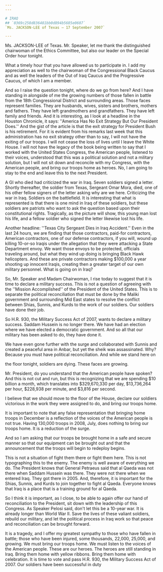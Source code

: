 ```yaml
---
---

# IRAQ
## `0369c258d836481bb0d894b5685e0607`
`Ms. JACKSON-LEE of Texas — 17 September 2007`

---
```



Ms. JACKSON-LEE of Texas. Mr. Speaker, let me thank the distinguished 
chairwoman of the Ethics Committee, but also our leader on the Special 
Order hour tonight.

What a timely hour that you have allowed us to participate in. I add 
my appreciation as well to the chairwoman of the Congressional Black 
Caucus and as well the leaders of the Out of Iraq Caucus and the 
Progressive Caucus, of which I am a member.

And so I raise the question tonight, where do we go from here? And I 
have standing in alongside of me the growing numbers of those fallen in 
battle from the 18th Congressional District and surrounding areas. 
Those faces represent families. They are husbands, wives, sisters and 
brothers, mothers and fathers. They have left grandmothers and 
grandfathers. They have left family and friends. And it is interesting, 
as I look at a headline in the Houston Chronicle, it says: ''America 
Has No Exit Strategy But Our President Does.'' And the gist of the 
article is that the exit strategy for President Bush is his retirement. 
For it is evident from his remarks last week that this administration 
has no exit strategy other than to say, I will not have the exiting of 
our troops. I will not cease the loss of lives until I leave the White 
House. I will not have the legacy of the book being written to say that 
I worked with the United States Congress, the American people, listened 
to their voices, understood that this was a political solution and not 
a military solution, but I will not sit down and reconcile with my 
Congress, with the American people, and bring our troops home as 
heroes. No, I am going to stay to the end and leave this to the next 
President.

A GI who died had criticized the war in Iraq. Seven soldiers signed a 
letter. Shortly thereafter, the soldier from Texas, Sergeant Omar Mora, 
died, one of his other fellow signers of the letter asking why are we 
here. Criticizing the war in Iraq. Soldiers on the battlefield. It is 
interesting that what is represented is that there is one mind in Iraq 
of these soldiers, but these soldiers are patriots who want to ask the 
question based upon their constitutional rights. Tragically, as the 
picture will show, this young man lost his life, and a fellow soldier 
who signed the letter likewise lost his life.

Another headline: ''Texas City Sergeant Dies in Iraq Accident.'' Even 
in the last 24 hours, we are finding that those contractors, paid-for 
contractors, American contractors, one of our defense contractors, if 
you will, wound up killing 10-or-so Iraqis under the allegation that 
they were attacking a State Department envoy. We want those envoys to 
be protected, officials traveling around, but what they wind up doing 
is bringing Black Hawk helicopters. And these are private contractors 
making $100,000 a year shooting up innocent Iraqis, creating then a 
greater target of our own military personnel. What is going on in Iraq?

So, Mr. Speaker and Madam Chairwoman, I rise today to suggest that it 
is time to declare a military success. This is not a question of 
agreeing with the ''Mission Accomplished'' of the President of the 
United States. This is to separate the political reconciliation that 
must be done by the Maliki government and surrounding Mid East states 
to resolve the conflict between Shias, Sunnis, and Kurds to the work of 
our soldiers. Our soldiers have done their job.

So H.R. 930, the Military Success Act of 2007, wants to declare a 
military success. Saddam Hussein is no longer there. We have had an 
election where we have elected a democratic government. And so all that 
our military has been asked to do, they have done it.

We have even gone further with the surge and collaborated with Sunnis 
and created a peaceful area in Anbar, but yet the sheik was 
assassinated. Why? Because you must have political reconciliation. And 
while we stand here on


the floor tonight, soldiers are dying. These faces are growing.

Mr. President, do you understand that the American people have 
spoken? And this is not cut and run, but this is recognizing that we 
are spending $10 billion a month, which translates into $329,670,330 
per day, $13,736,264 per hour, $228,938 per minute, and $3,816 per 
second.

I believe that we should move to the floor of the House, declare our 
soldiers victorious in the work they were assigned to do, and bring our 
troops home.

It is important to note that any false representation that bringing 
home troops in December is a reflection of the voices of the American 
people is not true. Having 130,000 troops in 2008, July, does nothing 
to bring our troops home. It is a reduction of the surge.

And so I am asking that our troops be brought home in a safe and 
secure manner so that our equipment can be brought out and that the 
announcement that the troops will begin to redeploy begins.

This is not a situation of fight them there or fight them here. This 
is not typographing this to the enemy. The enemy is well aware of 
everything we do. The President knows that General Petraeus said that 
al Qaeda was not there when Saddam Hussein was there. They were not 
there when we entered Iraq. They got there in 2005. And, therefore, it 
is important for the Shias, Sunnis, and Kurds to join together to fight 
al Qaeda. Everyone knows that Iraq is a place that is a training ground 
for al Qaeda.

So I think it is important, as I close, to be able to again offer our 
hand of reconciliation to the President, sit down with the leadership 
of this Congress. As Speaker Pelosi said, don't let this be a 10-year 
war. It is already longer than World War II. Save the lives of these 
valiant soldiers, rebuild our military, and let the political process 
in Iraq work so that peace and reconciliation can be brought forward.

It is a tragedy, and I offer my greatest sympathy to those who have 
fallen in battle; those who have been injured, some thousands, 22,000, 
25,000, and growing. We must bring our troops home. We must listen to 
the voices of the American people. These are our heroes. The heroes are 
still standing in Iraq. Bring them home with yellow ribbons. Bring them 
home with celebration. It is time to vote and pass H.R. 930, the 
Military Success Act of 2007. Our soldiers have been successful in duty